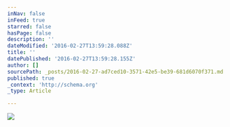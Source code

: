 ```yaml
---
inNav: false
inFeed: true
starred: false
hasPage: false
description: ''
dateModified: '2016-02-27T13:59:28.088Z'
title: ''
datePublished: '2016-02-27T13:59:28.155Z'
author: []
sourcePath: _posts/2016-02-27-ad7ced10-3571-42e5-be39-681d6070f371.md
published: true
_context: 'http://schema.org'
_type: Article

---
```

![](https://the-grid-user-content.s3-us-west-2.amazonaws.com/fbcaa625-7c92-47c7-848e-af726dede7ad.jpg)